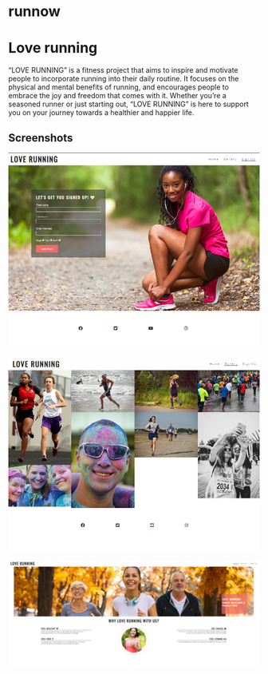 # runnow



# Love running

“LOVE RUNNING” is a fitness project that aims to inspire and motivate people to incorporate running into their daily routine. It focuses on the physical and mental benefits of running, and encourages people to embrace the joy and freedom that comes with it. Whether you’re a seasoned runner or just starting out, “LOVE RUNNING” is here to support you on your journey towards a healthier and happier life. 

## Screenshots

![App Screenshot](https://github.com/karemcode/runnow/blob/master/project%20screenshot/p1.png?raw=true)

![App Screenshot](https://github.com/karemcode/runnow/blob/master/project%20screenshot/p2.png?raw=true)


![App Screenshot](https://github.com/karemcode/runnow/blob/master/project%20screenshot/p3.png?raw=true)


